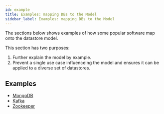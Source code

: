 ```yaml
---
id: example
title: Examples: mapping DBs to the Model
sidebar_label: Examples: mapping DBs to the Model
---
```


The sections below shows examples of how some popular software map onto the datastore model.


This section has two purposes:

  1. Further explain the model by example.
  2. Prevent a single use case influenceing the model and ensures it can be applied to a diverse set of datastores.


## Examples

  * [MongoDB](example-mongodb.md)
  * [Kafka](example-kafka.md)
  * [Zookeeper](example-zookeeper.md)
